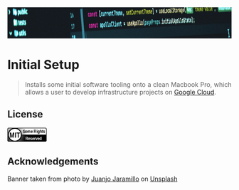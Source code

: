 <div align="center">
    <img src="https://github.com/benweston/initial-setup/blob/main/img/banner-image.png" alt="Computer Code" width="900" height="70" />
</div>

# Initial Setup

<div align="justify">

> Installs some initial software tooling onto a clean Macbook Pro, which allows a user to develop infrastructure  projects on [Google Cloud](https://cloud.google.com/?hl=en).   

</div>

## License

<div align="left">
    <p align="left">
        <a href="https://github.com/benweston/initial-setup/blob/main/LICENSE">
            <img src="https://github.com/benweston/initial-setup/blob/main/img/license-icon-mit.png" width="88" height="31" alt="MIT License Icon" />
        </a>
    </p>
</div>

## Acknowledgements

<div align="left">
    Banner taken from photo by <a href="https://unsplash.com/@juanjodev02?utm_content=creditCopyText&utm_medium=referral&utm_source=unsplash">Juanjo Jaramillo</a> on
    <a href="https://unsplash.com/photos/black-flat-screen-computer-monitor-mZnx9429i94?utm_content=creditCopyText&utm_medium=referral&utm_source=unsplash">Unsplash</a>
</div>
